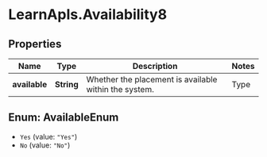 # LearnApIs.Availability8

## Properties
Name | Type | Description | Notes
------------ | ------------- | ------------- | -------------
**available** | **String** | Whether the placement is available within the system.   | Type      | Description  | --------- | --------- | | Yes |  | | No |  |  | [optional] 

<a name="AvailableEnum"></a>
## Enum: AvailableEnum

* `Yes` (value: `"Yes"`)
* `No` (value: `"No"`)

